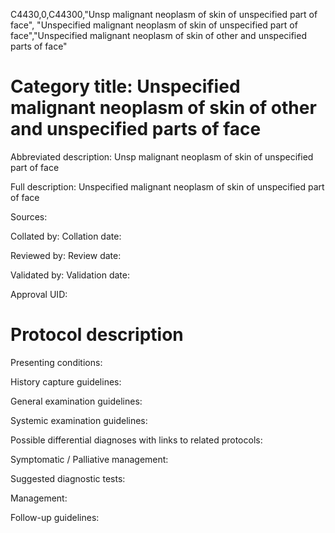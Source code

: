 C4430,0,C44300,"Unsp malignant neoplasm of skin of unspecified part of face", "Unspecified malignant neoplasm of skin of unspecified part of face","Unspecified malignant neoplasm of skin of other and unspecified parts of face"
# Category title: Unspecified malignant neoplasm of skin of other and unspecified parts of face

Abbreviated description: Unsp malignant neoplasm of skin of unspecified part of face

Full description: Unspecified malignant neoplasm of skin of unspecified part of face

Sources:

Collated by:
Collation date:

Reviewed by:
Review date:

Validated by:
Validation date:

Approval UID:

# Protocol description

Presenting conditions:

History capture guidelines:

General examination guidelines:

Systemic examination guidelines:

Possible differential diagnoses with links to related protocols:

Symptomatic / Palliative management:

Suggested diagnostic tests:

Management:

Follow-up guidelines:
